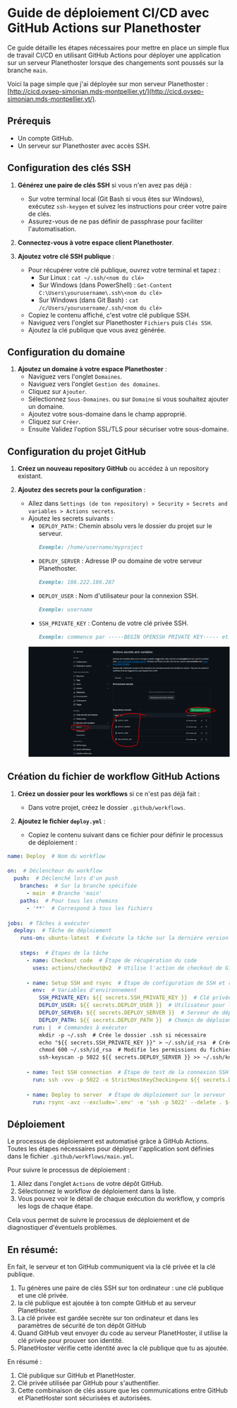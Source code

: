 # Guide de déploiement CI/CD avec GitHub Actions sur Planethoster

Ce guide détaille les étapes nécessaires pour mettre en place un simple flux de travail CI/CD en utilisant GitHub Actions pour déployer une application sur un serveur Planethoster lorsque des changements sont poussés sur la branche `main`.

Voici la page simple que j'ai déployée sur mon serveur Planethoster : [http://cicd.ovsep-simonian.mds-montpellier.yt/](http://cicd.ovsep-simonian.mds-montpellier.yt/).

## Prérequis

- Un compte GitHub.
- Un serveur sur Planethoster avec accès SSH.

## Configuration des clés SSH

1. **Générez une paire de clés SSH** si vous n'en avez pas déjà :
   - Sur votre terminal local (Git Bash si vous êtes sur Windows), exécutez `ssh-keygen` et suivez les instructions pour créer votre paire de clés. 
   - Assurez-vous de ne pas définir de passphrase pour faciliter l'automatisation.

2. **Connectez-vous à votre espace client Planethoster**.

3. **Ajoutez votre clé SSH publique** :
   - Pour récupérer votre clé publique, ouvrez votre terminal et tapez :
     - Sur Linux : `cat ~/.ssh/<nom du clé>`
     - Sur Windows (dans PowerShell) : `Get-Content C:\Users\yourusername\.ssh\<nom du clé>`
     - Sur Windows (dans Git Bash) : `cat /c/Users/yourusername/.ssh/<nom du clé>`
   - Copiez le contenu affiché, c'est votre clé publique SSH.
   - Naviguez vers l'onglet sur Planethoster `Fichiers` puis `Clés SSH`.
   - Ajoutez la clé publique que vous avez générée.

## Configuration du domaine

1. **Ajoutez un domaine à votre espace Planethoster** :
   - Naviguez vers l'onglet `Domaines`.
   - Naviguez vers l'onglet `Gestion des domaines`.
   - Cliquez sur `Ajouter`.
   - Sélectionnez `Sous-Domaines`. ou sur `Domaine` si vous souhaitez ajouter un domaine.
   - Ajoutez votre sous-domaine dans le champ approprié.
   - Cliquez sur `Créer`.
   - Ensuite Validez l'option SSL/TLS pour sécuriser votre sous-domaine.

## Configuration du projet GitHub

1. **Créez un nouveau repository GitHub** ou accédez à un repository existant.

2. **Ajoutez des secrets pour la configuration** :
   - Allez dans `Settings (de ton repository) > Security > Secrets and variables > Actions secrets`.
   - Ajoutez les secrets suivants :
     - `DEPLOY_PATH` : Chemin absolu vers le dossier du projet sur le serveur.   
       ```markdown
       Exemple: /home/username/myproject
       ```
     - `DEPLOY_SERVER` : Adresse IP ou domaine de votre serveur Planethoster.    
       ```markdown
       Exemple: 186.222.186.287
       ```
     - `DEPLOY_USER` : Nom d'utilisateur pour la connexion SSH.   
       ```markdown
       Exemple: username
       ```
     - `SSH_PRIVATE_KEY` : Contenu de votre clé privée SSH.   
       ```markdown
       Exemple: commence par -----BEGIN OPENSSH PRIVATE KEY----- et finit par -----END OPENSSH PRIVATE KEY-----
       ```
      ![Secrets](./images/secrets.png) 
 
## Création du fichier de workflow GitHub Actions

1. **Créez un dossier pour les workflows** si ce n'est pas déjà fait :
   - Dans votre projet, créez le dossier `.github/workflows`.

2. **Ajoutez le fichier `deploy.yml`** :
   - Copiez le contenu suivant dans ce fichier pour définir le processus de déploiement :

```yaml
name: Deploy  # Nom du workflow

on:  # Déclencheur du workflow
  push:  # Déclenché lors d'un push
    branches:  # Sur la branche spécifiée
      - main  # Branche 'main'
    paths:  # Pour tous les chemins
      - '**'  # Correspond à tous les fichiers

jobs:  # Tâches à exécuter
  deploy:  # Tâche de déploiement
    runs-on: ubuntu-latest  # Exécute la tâche sur la dernière version d'Ubuntu

    steps:  # Étapes de la tâche
      - name: Checkout code  # Étape de récupération du code
        uses: actions/checkout@v2  # Utilise l'action de checkout de GitHub

      - name: Setup SSH and rsync  # Étape de configuration de SSH et rsync
        env:  # Variables d'environnement
          SSH_PRIVATE_KEY: ${{ secrets.SSH_PRIVATE_KEY }}  # Clé privée SSH
          DEPLOY_USER: ${{ secrets.DEPLOY_USER }}  # Utilisateur pour le déploiement
          DEPLOY_SERVER: ${{ secrets.DEPLOY_SERVER }}  # Serveur de déploiement
          DEPLOY_PATH: ${{ secrets.DEPLOY_PATH }}  # Chemin de déploiement sur le serveur
        run: |  # Commandes à exécuter
          mkdir -p ~/.ssh  # Crée le dossier .ssh si nécessaire
          echo "${{ secrets.SSH_PRIVATE_KEY }}" > ~/.ssh/id_rsa  # Crée le fichier id_rsa avec la clé privée SSH
          chmod 600 ~/.ssh/id_rsa  # Modifie les permissions du fichier pour qu'il soit lisible uniquement par l'utilisateur
          ssh-keyscan -p 5022 ${{ secrets.DEPLOY_SERVER }} >> ~/.ssh/known_hosts  # Ajoute le serveur aux hôtes connus de SSH

      - name: Test SSH connection  # Étape de test de la connexion SSH
        run: ssh -vvv -p 5022 -o StrictHostKeyChecking=no ${{ secrets.DEPLOY_USER }}@${{ secrets.DEPLOY_SERVER }} "echo 'Connection successful'" || true  # Tente de se connecter au serveur et affiche un message en cas de succès

      - name: Deploy to server  # Étape de déploiement sur le serveur
        run: rsync -avz --exclude='.env' -e 'ssh -p 5022' --delete . ${{ secrets.DEPLOY_USER }}@${{ secrets.DEPLOY_SERVER }}:${{ secrets.DEPLOY_PATH }}  # Utilise rsync pour synchroniser les fichiers avec le serveur, en excluant les fichiers .env

```

## Déploiement

Le processus de déploiement est automatisé grâce à GitHub Actions. Toutes les étapes nécessaires pour déployer l'application sont définies dans le fichier `.github/workflows/main.yml`.

Pour suivre le processus de déploiement :

1. Allez dans l'onglet `Actions` de votre dépôt GitHub.
2. Sélectionnez le workflow de déploiement dans la liste.
3. Vous pouvez voir le détail de chaque exécution du workflow, y compris les logs de chaque étape.

Cela vous permet de suivre le processus de déploiement et de diagnostiquer d'éventuels problèmes.


## En résumé:

En fait, le serveur et ton GitHub communiquent via la clé privée et la clé publique.

1. Tu génères une paire de clés SSH sur ton ordinateur : une clé publique et une clé privée.
2. la clé publique est ajoutée à ton compte GitHub et au serveur PlanetHoster.
3. La clé privée est gardée secrète sur ton ordinateur et dans les paramètres de sécurité de ton dépôt GitHub
4. Quand GitHub veut envoyer du code au serveur PlanetHoster, il utilise la clé privée pour prouver son identité.
5. PlanetHoster vérifie cette identité avec la clé publique que tu as ajoutée.

En résumé :
1. Clé publique sur GitHub et PlanetHoster.
2. Clé privée utilisée par GitHub pour s'authentifier.
3. Cette combinaison de clés assure que les communications entre GitHub et PlanetHoster sont sécurisées et autorisées.